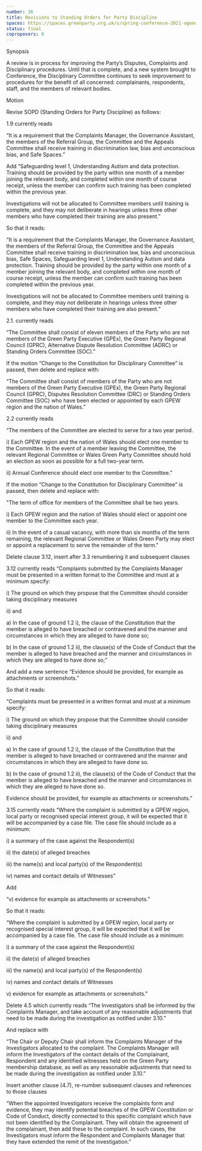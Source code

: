 ```yaml
---
number: 36
title: Revisions to Standing Orders for Party Discipline
spaces: https://spaces.greenparty.org.uk/s/spring-conference-2021-agenda-forum2/?contentId=77988
status: final
coproposers: 0
---
```

Synopsis

A review is in process for improving the Party’s Disputes, Complaints and Disciplinary procedures. Until that is complete, and a new system brought to Conference, the Disciplinary Committee continues to seek improvement to procedures for the benefit of all concerned: complainants, respondents, staff, and the members of relevant bodies.


Motion


Revise SOPD (Standing Orders for Party Discipline) as follows:


1.9 currently reads


“It is a requirement that the Complaints Manager, the Governance Assistant, the members of the Referral Group, the Committee and the Appeals Committee shall receive training in discrimination law, bias and unconscious bias, and Safe Spaces.”


Add “Safeguarding level 1, Understanding Autism and data protection. Training should be provided by the party within one month of a member joining the relevant body, and completed within one month of course receipt, unless the member can confirm such training has been completed within the previous year.


Investigations will not be allocated to Committee members until training is complete, and they may not deliberate in hearings unless three other members who have completed their training are also present.”


So that it reads:


“It is a requirement that the Complaints Manager, the Governance Assistant, the members of the Referral Group, the Committee and the Appeals Committee shall receive training in discrimination law, bias and unconscious bias, Safe Spaces, Safeguarding level 1, Understanding Autism and data protection. Training should be provided by the party within one month of a member joining the relevant body, and completed within one month of course receipt, unless the member can confirm such training has been completed within the previous year.


Investigations will not be allocated to Committee members until training is complete, and they may not deliberate in hearings unless three other members who have completed their training are also present.”


2.1. currently reads


“The Committee shall consist of eleven members of the Party who are not members of the Green Party Executive (GPEx), the Green Party Regional Council (GPRC), Alternative Dispute Resolution Committee (ADRC) or Standing Orders Committee (SOC).”


If the motion “Change to the Constitution for Disciplinary Committee” is passed, then delete and replace with:


“The Committee shall consist of members of the Party who are not members of the Green Party Executive (GPEx), the Green Party Regional Council (GPRC), Disputes Resolution Committee (DRC) or Standing Orders Committee (SOC) who have been elected or appointed by each GPEW region and the nation of Wales.”


2.2 currently reads


“The members of the Committee are elected to serve for a two year period.


i) Each GPEW region and the nation of Wales should elect one member to the Committee. In the event of a member leaving the Committee, the relevant Regional Committee or Wales Green Party Committee should hold an election as soon as possible for a full two-year term.


ii) Annual Conference should elect one member to the Committee.”


If the motion “Change to the Constitution for Disciplinary Committee” is passed, then delete and replace with:


"The term of office for members of the Committee shall be two years.


i) Each GPEW region and the nation of Wales should elect or appoint one member to the Committee each year.


ii) In the event of a casual vacancy, with more than six months of the term remaining, the relevant Regional Committee or Wales Green Party may elect or appoint a replacement to serve the remainder of the term."


Delete clause 3.12, insert after 3.3 renumbering it and subsequent clauses


3.12 currently reads
“Complaints submitted by the Complaints Manager must be presented in a written format to the Committee and must at a minimum specify:


i) The ground on which they propose that the Committee should consider taking disciplinary measures


ii) and


a) In the case of ground 1.2 i), the clause of the Constitution that the member is alleged to have breached or contravened and the manner and circumstances in which they are alleged to have done so;


b) In the case of ground 1.2 ii), the clause(s) of the Code of Conduct that the member is alleged to have breached and the manner and circumstances in which they are alleged to have done so;”


And add a new sentence “Evidence should be provided, for example as attachments or screenshots.”


So that it reads:


“Complaints must be presented in a written format and must at a minimum specify:


i) The ground on which they propose that the Committee should consider taking disciplinary measures


ii) and


a) In the case of ground 1.2 i), the clause of the Constitution that the member is alleged to have breached or contravened and the manner and circumstances in which they are alleged to have done so.


b) In the case of ground 1.2 ii), the clause(s) of the Code of Conduct that the member is alleged to have breached and the manner and circumstances in which they are alleged to have done so.


Evidence should be provided, for example as attachments or screenshots.”


3.15 currently reads
“Where the complaint is submitted by a GPEW region, local party or recognised special interest group, it will be expected that it will be accompanied by a case file. The case file should include as a minimum:


i) a summary of the case against the Respondent(s)


ii) the date(s) of alleged breaches


iii) the name(s) and local party(s) of the Respondent(s)


iv) names and contact details of Witnesses”


Add


“v) evidence for example as attachments or screenshots.”


So that it reads:


“Where the complaint is submitted by a GPEW region, local party or recognised special interest group, it will be expected that it will be accompanied by a case file. The case file should include as a minimum:


i) a summary of the case against the Respondent(s)


ii) the date(s) of alleged breaches


iii) the name(s) and local party(s) of the Respondent(s)


iv) names and contact details of Witnesses


v) evidence for example as attachments or screenshots.”


Delete 4.5 which currently reads
“The Investigators shall be informed by the Complaints Manager, and take account of any reasonable adjustments that need to be made during the investigation as notified under 3.10.”


And replace with


“The Chair or Deputy Chair shall inform the Complaints Manager of the Investigators allocated to the complaint. The Complaints Manager will inform the Investigators of the contact details of the Complainant, Respondent and any identified witnesses held on the Green Party membership database, as well as any reasonable adjustments that need to be made during the investigation as notified under 3.10.”


Insert another clause (4.7), re-number subsequent clauses and references to those clauses


“When the appointed Investigators receive the complaints form and evidence, they may identify potential breaches of the GPEW Constitution or Code of Conduct, directly connected to this specific complaint which have not been identified by the Complainant. They will obtain the agreement of the complainant, then add these to the complaint. In such cases, the Investigators must inform the Respondent and Complaints Manager that they have extended the remit of the investigation.”
